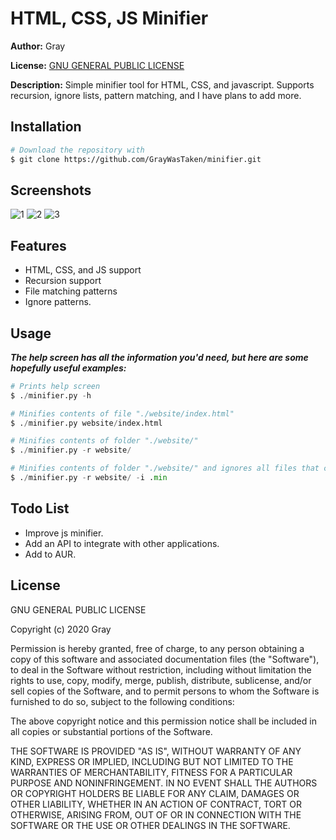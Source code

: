 # HTML, CSS, JS Minifier
**Author:** Gray

**License:** [GNU GENERAL PUBLIC LICENSE](#License "GNU GENERAL PUBLIC LICENSE")

**Description:** Simple minifier tool for HTML, CSS, and javascript. Supports recursion, ignore lists, pattern matching, and I have plans to add more.

## Installation
```sh
# Download the repository with
$ git clone https://github.com/GrayWasTaken/minifier.git
```

## Screenshots
![1](https://lambda.black/assets/portfolio/minifier/1.png "Help Screen")
![2](https://lambda.black/assets/portfolio/minifier/2.png "File processing")
![3](https://lambda.black/assets/portfolio/minifier/3.png "File processing with ignore")

## Features
- HTML, CSS, and JS support
- Recursion support
- File matching patterns
- Ignore patterns.

## Usage
***The help screen has all the information you'd need, but here are some hopefully useful examples:***

```py
# Prints help screen
$ ./minifier.py -h

# Minifies contents of file "./website/index.html"
$ ./minifier.py website/index.html

# Minifies contents of folder "./website/"
$ ./minifier.py -r website/

# Minifies contents of folder "./website/" and ignores all files that contain ".min"
$ ./minifier.py -r website/ -i .min
```

## Todo List
- Improve js minifier.
- Add an API to integrate with other applications.
- Add to AUR.

## License
GNU GENERAL PUBLIC LICENSE

Copyright (c) 2020 Gray

Permission is hereby granted, free of charge, to any person obtaining a copy
of this software and associated documentation files (the "Software"), to deal
in the Software without restriction, including without limitation the rights
to use, copy, modify, merge, publish, distribute, sublicense, and/or sell
copies of the Software, and to permit persons to whom the Software is
furnished to do so, subject to the following conditions:

The above copyright notice and this permission notice shall be included in all
copies or substantial portions of the Software.

THE SOFTWARE IS PROVIDED "AS IS", WITHOUT WARRANTY OF ANY KIND, EXPRESS OR
IMPLIED, INCLUDING BUT NOT LIMITED TO THE WARRANTIES OF MERCHANTABILITY,
FITNESS FOR A PARTICULAR PURPOSE AND NONINFRINGEMENT. IN NO EVENT SHALL THE
AUTHORS OR COPYRIGHT HOLDERS BE LIABLE FOR ANY CLAIM, DAMAGES OR OTHER
LIABILITY, WHETHER IN AN ACTION OF CONTRACT, TORT OR OTHERWISE, ARISING FROM,
OUT OF OR IN CONNECTION WITH THE SOFTWARE OR THE USE OR OTHER DEALINGS IN THE
SOFTWARE.